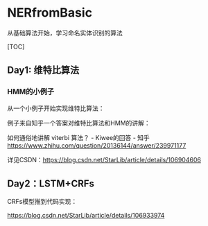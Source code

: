 # NERfromBasic
从基础算法开始，学习命名实体识别的算法

[TOC]

## Day1: 维特比算法

### HMM的小例子

从一个小例子开始实现维特比算法：

例子来自知乎一个答案对维特比算法和HMM的讲解：

如何通俗地讲解 viterbi 算法？ - Kiwee的回答 - 知乎
https://www.zhihu.com/question/20136144/answer/239971177

详见CSDN：<https://blog.csdn.net/StarLib/article/details/106904606>

## Day2：LSTM+CRFs

CRFs模型推到代码实现：

<https://blog.csdn.net/StarLib/article/details/106933974>
